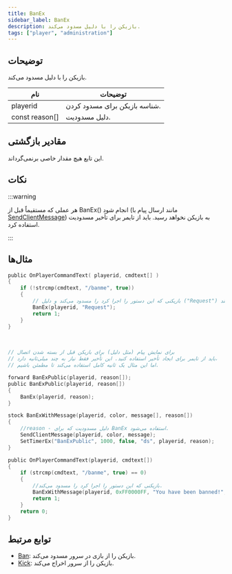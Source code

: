 ```yaml
---
title: BanEx
sidebar_label: BanEx
description: بازیکن را با دلیل مسدود می‌کند.
tags: ["player", "administration"]
---
```


## توضیحات

بازیکن را با دلیل مسدود می‌کند.

| نام            | توضیحات                      |
| -------------- | ---------------------------- |
| playerid       | شناسه بازیکن برای مسدود کردن. |
| const reason[] | دلیل مسدودیت.                |

## مقادیر بازگشتی

این تابع هیچ مقدار خاصی برنمی‌گرداند.

## نکات

:::warning

هر عملی که مستقیماً قبل از BanEx() انجام شود (مانند ارسال پیام با [SendClientMessage](SendClientMessage)) به بازیکن نخواهد رسید. باید از تایمر برای تأخیر مسدودیت استفاده کرد.

:::

## مثال‌ها

```c
public OnPlayerCommandText( playerid, cmdtext[] )
{
    if (!strcmp(cmdtext, "/banme", true))
    {
        // بازیکنی که این دستور را اجرا کرد را مسدود می‌کند و دلیل ("Request") را شامل می‌کند
        BanEx(playerid, "Request");
        return 1;
    }
}
```

<br />

```c
// برای نمایش پیام (مثل دلیل) برای بازیکن قبل از بسته شدن اتصال
// باید از تایمر برای ایجاد تأخیر استفاده کنید. این تأخیر فقط نیاز به چند میلی‌ثانیه دارد،
// اما این مثال یک ثانیه کامل استفاده می‌کند تا مطمئن باشیم.

forward BanExPublic(playerid, reason[]);
public BanExPublic(playerid, reason[])
{
    BanEx(playerid, reason);
}

stock BanExWithMessage(playerid, color, message[], reason[])
{
    //reason - دلیل مسدودیت که برای BanEx استفاده می‌شود.
    SendClientMessage(playerid, color, message);
    SetTimerEx("BanExPublic", 1000, false, "ds", playerid, reason);
}

public OnPlayerCommandText(playerid, cmdtext[])
{
    if (strcmp(cmdtext, "/banme", true) == 0)
    {
        //بازیکنی که این دستور را اجرا کرد را مسدود می‌کند.
        BanExWithMessage(playerid, 0xFF0000FF, "You have been banned!", "Request");
        return 1;
    }
    return 0;
}
```

## توابع مرتبط

- [Ban](Ban): بازیکن را از بازی در سرور مسدود می‌کند.
- [Kick](Kick): بازیکن را از سرور اخراج می‌کند.
